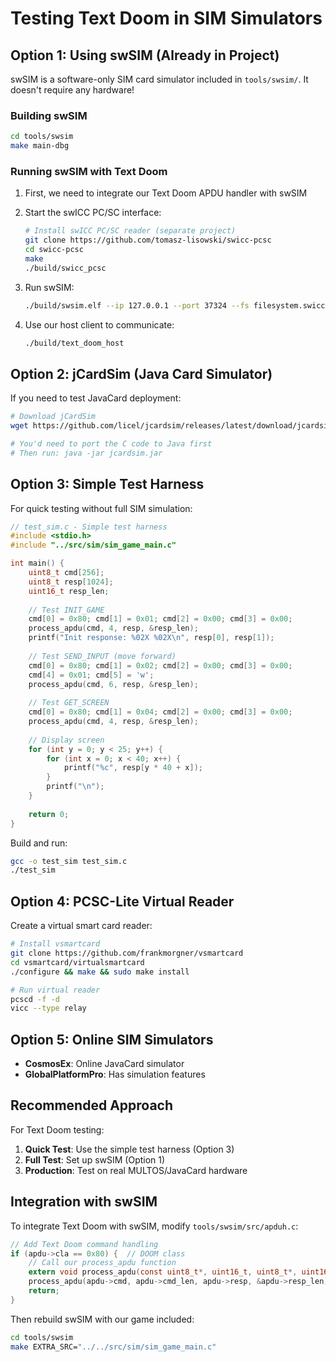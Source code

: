 # Testing Text Doom in SIM Simulators

## Option 1: Using swSIM (Already in Project)

swSIM is a software-only SIM card simulator included in `tools/swsim/`. It doesn't require any hardware!

### Building swSIM

```bash
cd tools/swsim
make main-dbg
```

### Running swSIM with Text Doom

1. First, we need to integrate our Text Doom APDU handler with swSIM
2. Start the swICC PC/SC interface:
   ```bash
   # Install swICC PC/SC reader (separate project)
   git clone https://github.com/tomasz-lisowski/swicc-pcsc
   cd swicc-pcsc
   make
   ./build/swicc_pcsc
   ```

3. Run swSIM:
   ```bash
   ./build/swsim.elf --ip 127.0.0.1 --port 37324 --fs filesystem.swiccfs
   ```

4. Use our host client to communicate:
   ```bash
   ./build/text_doom_host
   ```

## Option 2: jCardSim (Java Card Simulator)

If you need to test JavaCard deployment:

```bash
# Download jCardSim
wget https://github.com/licel/jcardsim/releases/latest/download/jcardsim.jar

# You'd need to port the C code to Java first
# Then run: java -jar jcardsim.jar
```

## Option 3: Simple Test Harness

For quick testing without full SIM simulation:

```c
// test_sim.c - Simple test harness
#include <stdio.h>
#include "../src/sim/sim_game_main.c"

int main() {
    uint8_t cmd[256];
    uint8_t resp[1024];
    uint16_t resp_len;
    
    // Test INIT_GAME
    cmd[0] = 0x80; cmd[1] = 0x01; cmd[2] = 0x00; cmd[3] = 0x00;
    process_apdu(cmd, 4, resp, &resp_len);
    printf("Init response: %02X %02X\n", resp[0], resp[1]);
    
    // Test SEND_INPUT (move forward)
    cmd[0] = 0x80; cmd[1] = 0x02; cmd[2] = 0x00; cmd[3] = 0x00; 
    cmd[4] = 0x01; cmd[5] = 'w';
    process_apdu(cmd, 6, resp, &resp_len);
    
    // Test GET_SCREEN
    cmd[0] = 0x80; cmd[1] = 0x04; cmd[2] = 0x00; cmd[3] = 0x00;
    process_apdu(cmd, 4, resp, &resp_len);
    
    // Display screen
    for (int y = 0; y < 25; y++) {
        for (int x = 0; x < 40; x++) {
            printf("%c", resp[y * 40 + x]);
        }
        printf("\n");
    }
    
    return 0;
}
```

Build and run:
```bash
gcc -o test_sim test_sim.c
./test_sim
```

## Option 4: PCSC-Lite Virtual Reader

Create a virtual smart card reader:

```bash
# Install vsmartcard
git clone https://github.com/frankmorgner/vsmartcard
cd vsmartcard/virtualsmartcard
./configure && make && sudo make install

# Run virtual reader
pcscd -f -d
vicc --type relay
```

## Option 5: Online SIM Simulators

- **CosmosEx**: Online JavaCard simulator
- **GlobalPlatformPro**: Has simulation features

## Recommended Approach

For Text Doom testing:

1. **Quick Test**: Use the simple test harness (Option 3)
2. **Full Test**: Set up swSIM (Option 1) 
3. **Production**: Test on real MULTOS/JavaCard hardware

## Integration with swSIM

To integrate Text Doom with swSIM, modify `tools/swsim/src/apduh.c`:

```c
// Add Text Doom command handling
if (apdu->cla == 0x80) {  // DOOM class
    // Call our process_apdu function
    extern void process_apdu(const uint8_t*, uint16_t, uint8_t*, uint16_t*);
    process_apdu(apdu->cmd, apdu->cmd_len, apdu->resp, &apdu->resp_len);
    return;
}
```

Then rebuild swSIM with our game included:
```bash
cd tools/swsim
make EXTRA_SRC="../../src/sim/sim_game_main.c"
```
